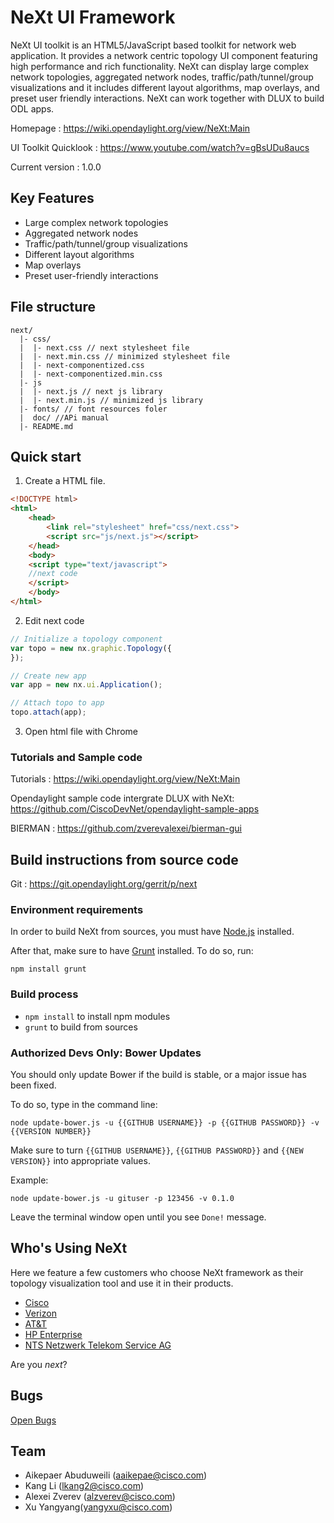 # NeXt UI Framework

NeXt UI toolkit is an HTML5/JavaScript based toolkit for network web application. It provides a network centric topology UI component featuring high performance and rich functionality. NeXt can display large complex network topologies, aggregated network nodes, traffic/path/tunnel/group visualizations and it includes different layout algorithms, map overlays, and preset user friendly interactions. NeXt can work together with DLUX to build ODL apps.

Homepage : https://wiki.opendaylight.org/view/NeXt:Main

UI Toolkit Quicklook : https://www.youtube.com/watch?v=gBsUDu8aucs

Current version : 1.0.0

## Key Features

* Large complex network topologies
* Aggregated network nodes
* Traffic/path/tunnel/group visualizations
* Different layout algorithms
* Map overlays
* Preset user-friendly interactions

## File structure
```
next/
  |- css/
  |  |- next.css // next stylesheet file
  |  |- next.min.css // minimized stylesheet file
  |  |- next-componentized.css
  |  |- next-componentized.min.css
  |- js
  |  |- next.js // next js library
  |  |- next.min.js // minimized js library
  |- fonts/ // font resources foler
  |  doc/ //APi manual
  |- README.md
```

## Quick start

1) Create a HTML file.

```HTML
<!DOCTYPE html>
<html>
    <head>
        <link rel="stylesheet" href="css/next.css">
        <script src="js/next.js"></script>
    </head>
    <body>
    <script type="text/javascript">
    //next code
    </script>
    </body>
</html>
```

2) Edit next code

```javascript
// Initialize a topology component
var topo = new nx.graphic.Topology({
});

// Create new app
var app = new nx.ui.Application();

// Attach topo to app
topo.attach(app);
```

3) Open html file with Chrome

### Tutorials and Sample code

Tutorials : https://wiki.opendaylight.org/view/NeXt:Main

Opendaylight sample code intergrate DLUX with NeXt: https://github.com/CiscoDevNet/opendaylight-sample-apps

BIERMAN : https://github.com/zverevalexei/bierman-gui

## Build instructions from source code

Git :  https://git.opendaylight.org/gerrit/p/next

### Environment requirements

In order to build NeXt from sources, you must have [Node.js](https://nodejs.org/) installed. 

After that, make sure to have [Grunt](https://www.npmjs.com/package/grunt) installed. To do so, run:

```
npm install grunt
```

### Build process
* ```npm install``` to install npm modules
* ```grunt``` to build from sources

### Authorized Devs Only: Bower Updates
You should only update Bower if the build is stable, or a major issue has been fixed.

To do so, type in the command line:

```
node update-bower.js -u {{GITHUB USERNAME}} -p {{GITHUB PASSWORD}} -v {{VERSION NUMBER}}
```
Make sure to turn ```{{GITHUB USERNAME}}```, ```{{GITHUB PASSWORD}}``` and ```{{NEW VERSION}}``` into appropriate values.

Example: 

```
node update-bower.js -u gituser -p 123456 -v 0.1.0
```

Leave the terminal window open until you see ```Done!``` message.

## Who's Using NeXt
Here we feature a few customers who choose NeXt framework as their topology visualization tool and use it in their products.

* [Cisco](https://cisco.com/)
* [Verizon](https://www.verizonwireless.com)
* [AT&T](https://att.com)
* [HP Enterprise](https://hpe.com)
* [NTS Netzwerk Telekom Service AG](http://www.nts.eu/en/)

Are you *next*?

## Bugs

[Open Bugs](https://bugs.opendaylight.org/buglist.cgi?bug_status=__open__&product=next)

## Team

* Aikepaer Abuduweili (aaikepae@cisco.com)
* Kang Li (lkang2@cisco.com)
* Alexei Zverev (alzverev@cisco.com)
* Xu Yangyang(yangyxu@cisco.com)
